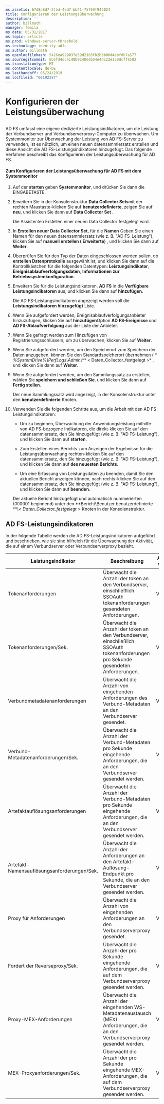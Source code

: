 ```yaml
---
ms.assetid: 67d8a8d7-2fbd-4ed7-bb41-75769f942024
title: Konfigurieren der Leistungsüberwachung
description: ''
author: billmath
manager: femila
ms.date: 05/31/2017
ms.topic: article
ms.prod: windows-server-threshold
ms.technology: identity-adfs
ms.author: billmath
ms.openlocfilehash: 5426ea929037e59d2105fb2b3b06d4ebfdb7a577
ms.sourcegitcommit: 0b5fd4dc4148b92480db04e4dc22e139dcff8582
ms.translationtype: MT
ms.contentlocale: de-DE
ms.lasthandoff: 05/24/2019
ms.locfileid: "66192287"
---
```

# <a name="configure-performance-monitoring"></a>Konfigurieren der Leistungsüberwachung
  
## <a name="bkmk_ConfigurePerfMon"></a>  
AD FS umfasst eine eigene dedizierte Leistungsindikatoren, um die Leistung der Verbundserver und Verbundserverproxy-Computer zu überwachen. Um Systemmonitor zur Überwachung der Leistung von AD FS-Server zu verwenden, ist es nützlich, um einen neuen datensammlersatz erstellen und diese Ansicht die AD FS-Leistungsindikatoren hinzugefügt. Das folgende Verfahren beschreibt das Konfigurieren der Leistungsüberwachung für AD FS.  
  
#### <a name="to-configure-performance-monitoring-for-ad-fs-using-performance-monitor"></a>Zum Konfigurieren der Leistungsüberwachung für AD FS mit dem Systemmonitor  
  
1.  Auf der **starten** geben **Systemmonitor**, und drücken Sie dann die EINGABETASTE.  
  
2.  Erweitern Sie in der Konsolenstruktur **Data Collector Sets**mit der rechten Maustaste\-klicken Sie auf **benutzerdefinierte**, zeigen Sie auf **neu**, und klicken Sie dann auf **Data Collector Set** .  
  
    Die Assistenten Erstellen einer neuen Data Collector festgelegt wird.  
  
3.  In **Erstellen neuer Data Collector Set**, für die **Namen** Geben Sie einen Namen für den neuen datensammlersatz \(wie z. B. "AD FS-Leistung"\), klicken Sie auf **manuell erstellen \( Erweiterte\)** , und klicken Sie dann auf **Weiter**.  
  
4.  Überprüfen Sie für den Typ der Daten eingeschlossen werden sollen, ob **erstellen Datenprotokolle** ausgewählt ist, und klicken Sie dann auf die Kontrollkästchen für die folgenden Datentypen: **Leistungsindikator**, **Ereignisablaufverfolgungsdaten**, **Informationen zur Betriebssystemkonfiguration**.  
  
5.  Erweitern Sie für die Leistungsindikatoren, **AD FS** in die **Verfügbare Leistungsindikatoren** aus, und klicken Sie dann auf **hinzufügen**.  
  
    Die AD FS-Leistungsindikatoren angezeigt werden soll die **Leistungsindikatoren hinzugefügt** Liste.  
  
6.  Wenn Sie aufgefordert werden, Ereignisablaufverfolgungsanbieter hinzuzufügen, klicken Sie auf **hinzufügen**Option **AD FS-Ereignisse** und **AD FS-Ablaufverfolgung** aus der Liste der Anbieter.  
  
7.  Wenn Sie gefragt werden zum Hinzufügen von Registrierungsschlüsseln, um zu überwachen, klicken Sie auf **Weiter**.  
  
8.  Wenn Sie aufgefordert werden, um den Speicherort zum Speichern der Daten anzugeben, können Sie den Standardspeicherort übernehmen \( * *%SystemDrive%\\PerfLogs\\Admin\\*** < Daten\_Collector\_festgelegt >* , und klicken Sie dann auf **Weiter**.  
  
9. Wenn Sie aufgefordert werden, um den Sammlungssatz zu erstellen, wählen Sie **speichern und schließen Sie**, und klicken Sie dann auf **Fertig stellen**.  
  
    Der neue Sammlungssatz wird angezeigt, in der Konsolenstruktur unter den **benutzerdefinierte** Knoten.  
  
10. Verwenden Sie die folgenden Schritte aus, um die Arbeit mit den AD FS-Leistungsindikatoren:  
  
    -   Um zu beginnen, Überwachung der Anwendungsleistung mithilfe von AD FS\-bezogene Indikatoren, die direkt\-klicken Sie auf den datensammlersatz, den Sie hinzugefügt \(wie z. B. "AD FS-Leistung"\), und klicken Sie dann auf **starten**.  
  
    -   Zum Erstellen eines Berichts zum Anzeigen der Ergebnisse für die Leistungsüberwachung rechten\-klicken Sie auf den datensammlersatz, den Sie hinzugefügt \(wie z. B. "AD FS-Leistung"\), und klicken Sie dann auf **des neuesten Berichts**.  
  
    -   Um eine Erfassung von Leistungsdaten zu beenden, damit Sie den aktuellen Bericht anzeigen können, nach rechts\-klicken Sie auf den datensammlersatz, den Sie hinzugefügt \(wie z. B. "AD FS-Leistung"\), und klicken Sie dann auf **beenden**.  
  
    Der aktuelle Bericht hinzugefügt und automatisch nummerierten \(000001 beginnend\) unter den **Bericht\\Benutzer benutzerdefinierte ***\\< Daten\_Collector\_festgelegt >* Knoten in der Konsolenstruktur.  
  
## <a name="ad-fs-performance-counters"></a>AD FS-Leistungsindikatoren  
In der folgende Tabelle werden die AD FS-Leistungsindikatoren aufgeführt und beschrieben, wie sie sind hilfreich für die Überwachung der Aktivität, die auf einem Verbundserver oder Verbundserverproxy bezieht.  
  
|Leistungsindikator|Beschreibung|Auf die Option kann verwendet werden: 
|-----------|---------------|------------------- 
|Tokenanforderungen|Überwacht die Anzahl der token an den Verbundserver, einschließlich SSOAuth tokenanforderungen gesendeten Anforderungen.|Verbundserver 
|Tokenanforderungen\/Sek.|Überwacht die Anzahl der token an den Verbundserver, einschließlich SSOAuth tokenanforderungen pro Sekunde gesendeten Anforderungen.|Verbundserver  
|Verbundmetadatenanforderungen|Überwacht die Anzahl von eingehenden Anforderungen des Verbund-Metadaten an den Verbundserver gesendet.|Verbundserver  
|Verbund-Metadatenanforderungen\/Sek.|Überwacht die Anzahl der Verbund-Metadaten pro Sekunde eingehende Anforderungen, die an den Verbundserver gesendet werden.|Verbundserver  
|Artefaktauflösungsanforderungen|Überwacht die Anzahl der Verbund-Metadaten pro Sekunde eingehende Anforderungen, die an den Verbundserver gesendet werden.|Verbundserver  
|Artefakt-Namensauflösungsanforderungen\/Sek.|Überwacht die Anzahl der Anforderungen an den Artefakt-Auflösung-Endpunkt pro Sekunde, die an den Verbundserver gesendet werden.|Verbundserver  
|Proxy für Anforderungen|Überwacht die Anzahl von eingehenden Anforderungen an den Verbundserverproxy gesendet.|Verbundserverproxys  
|Fordert der Reverseproxy\/Sek.|Überwacht die Anzahl der pro Sekunde eingehende Anforderungen, die auf dem Verbundserverproxy gesendet werden.|Verbundserverproxys  
|Proxy-MEX-Anforderungen|Überwacht die Anzahl der eingehenden WS\-Metadatenaustausch \(MEX\) Anforderungen, die an den Verbundserverproxy gesendet werden.|Verbundserverproxys 
|MEX-Proxyanforderungen\/Sek.|Überwacht die Anzahl der pro Sekunde eingehende MEX-Anforderungen, die auf dem Verbundserverproxy gesendet werden.|Verbundserverproxys  
  

